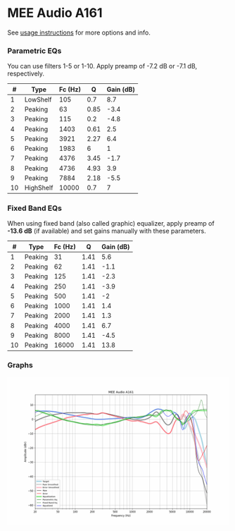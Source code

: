 # MEE Audio A161
See [usage instructions](https://github.com/jaakkopasanen/AutoEq#usage) for more options and info.

### Parametric EQs
You can use filters 1-5 or 1-10. Apply preamp of -7.2 dB or -7.1 dB, respectively.

|   # | Type      |   Fc (Hz) |    Q |   Gain (dB) |
|-----|-----------|-----------|------|-------------|
|   1 | LowShelf  |       105 | 0.7  |         8.7 |
|   2 | Peaking   |        63 | 0.85 |        -3.4 |
|   3 | Peaking   |       115 | 0.2  |        -4.8 |
|   4 | Peaking   |      1403 | 0.61 |         2.5 |
|   5 | Peaking   |      3921 | 2.27 |         6.4 |
|   6 | Peaking   |      1983 | 6    |         1   |
|   7 | Peaking   |      4376 | 3.45 |        -1.7 |
|   8 | Peaking   |      4736 | 4.93 |         3.9 |
|   9 | Peaking   |      7884 | 2.18 |        -5.5 |
|  10 | HighShelf |     10000 | 0.7  |         7   |

### Fixed Band EQs
When using fixed band (also called graphic) equalizer, apply preamp of **-13.6 dB** (if available) and set gains manually with these parameters.

|   # | Type    |   Fc (Hz) |    Q |   Gain (dB) |
|-----|---------|-----------|------|-------------|
|   1 | Peaking |        31 | 1.41 |         5.6 |
|   2 | Peaking |        62 | 1.41 |        -1.1 |
|   3 | Peaking |       125 | 1.41 |        -2.3 |
|   4 | Peaking |       250 | 1.41 |        -3.9 |
|   5 | Peaking |       500 | 1.41 |        -2   |
|   6 | Peaking |      1000 | 1.41 |         1.4 |
|   7 | Peaking |      2000 | 1.41 |         1.3 |
|   8 | Peaking |      4000 | 1.41 |         6.7 |
|   9 | Peaking |      8000 | 1.41 |        -4.5 |
|  10 | Peaking |     16000 | 1.41 |        13.8 |

### Graphs
![](./MEE%20Audio%20A161.png)
